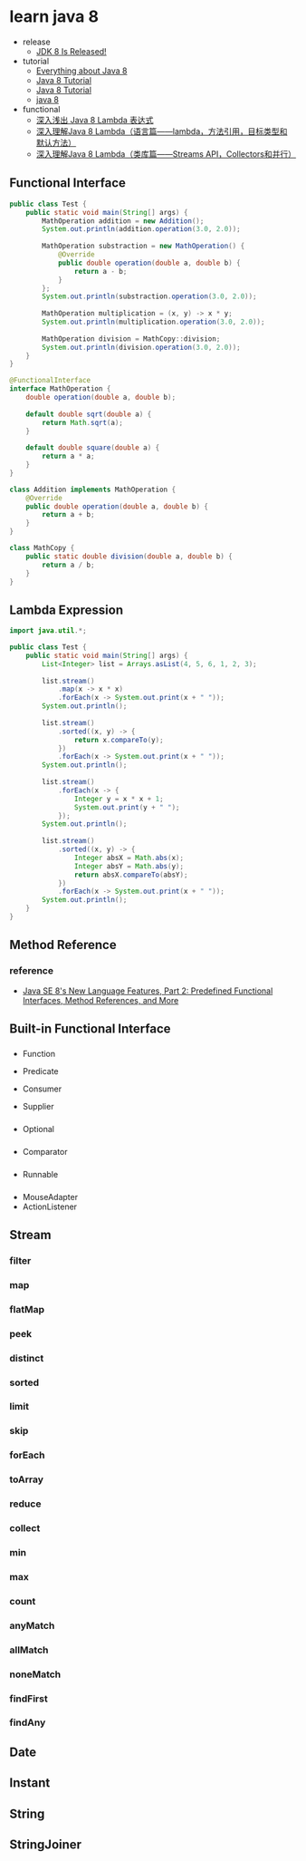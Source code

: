 # learn java 8

- release
  - [JDK 8 Is Released!](https://blogs.oracle.com/thejavatutorials/jdk-8-is-released)
- tutorial
  - [Everything about Java 8](https://www.techempower.com/blog/2013/03/26/everything-about-java-8/)
  - [Java 8 Tutorial](http://winterbe.com/posts/2014/03/16/java-8-tutorial/)
  - [Java 8 Tutorial](https://howtodoinjava.com/java-8-tutorial/)
  - [java 8](http://www.baeldung.com/tag/java-8/)
- functional
  - [深入浅出 Java 8 Lambda 表达式](http://blog.oneapm.com/apm-tech/226.html)
  - [深入理解Java 8 Lambda（语言篇——lambda，方法引用，目标类型和默认方法）](http://zh.lucida.me/blog/java-8-lambdas-insideout-language-features/)
  - [深入理解Java 8 Lambda（类库篇——Streams API，Collectors和并行）](http://zh.lucida.me/blog/java-8-lambdas-inside-out-library-features/)

## Functional Interface

```java
public class Test {
    public static void main(String[] args) {
        MathOperation addition = new Addition();
        System.out.println(addition.operation(3.0, 2.0));
        
        MathOperation substraction = new MathOperation() {
            @Override
            public double operation(double a, double b) {
                return a - b;
            }
        };
        System.out.println(substraction.operation(3.0, 2.0));
        
        MathOperation multiplication = (x, y) -> x * y;
        System.out.println(multiplication.operation(3.0, 2.0));
        
        MathOperation division = MathCopy::division;
        System.out.println(division.operation(3.0, 2.0));
    }
}

@FunctionalInterface
interface MathOperation {
    double operation(double a, double b);
    
    default double sqrt(double a) {
        return Math.sqrt(a);
    }
    
    default double square(double a) {
        return a * a;
    }
}

class Addition implements MathOperation {
    @Override
    public double operation(double a, double b) {
        return a + b;
    }
}

class MathCopy {
    public static double division(double a, double b) {
        return a / b;
    }
}
```

## Lambda Expression

```java
import java.util.*;

public class Test {
    public static void main(String[] args) {
        List<Integer> list = Arrays.asList(4, 5, 6, 1, 2, 3);
        
        list.stream()
            .map(x -> x * x)
            .forEach(x -> System.out.print(x + " "));
        System.out.println();
        
        list.stream()
            .sorted((x, y) -> {
                return x.compareTo(y);
            })
            .forEach(x -> System.out.print(x + " "));
        System.out.println();
        
        list.stream()
            .forEach(x -> {
                Integer y = x * x + 1;
                System.out.print(y + " ");
            });
        System.out.println();
        
        list.stream()
            .sorted((x, y) -> {
                Integer absX = Math.abs(x);
                Integer absY = Math.abs(y);
                return absX.compareTo(absY);
            })
            .forEach(x -> System.out.print(x + " "));
        System.out.println();
    }
}
```

## Method Reference

### reference

- [Java SE 8's New Language Features, Part 2: Predefined Functional Interfaces, Method References, and More](http://www.informit.com/articles/article.aspx?p=2191424&seqNum=2)

## Built-in Functional Interface

### 

- Function

- Predicate

- Consumer

- Supplier

###

- Optional

###

- Comparator

###

- Runnable

### 

- MouseAdapter
- ActionListener

## Stream

### filter

### map

### flatMap

### peek

### distinct

### sorted

### limit

### skip

### forEach

### toArray

### reduce

### collect

### min

### max

### count

### anyMatch

### allMatch

### noneMatch

### findFirst

### findAny

## Date

## Instant

## String

## StringJoiner